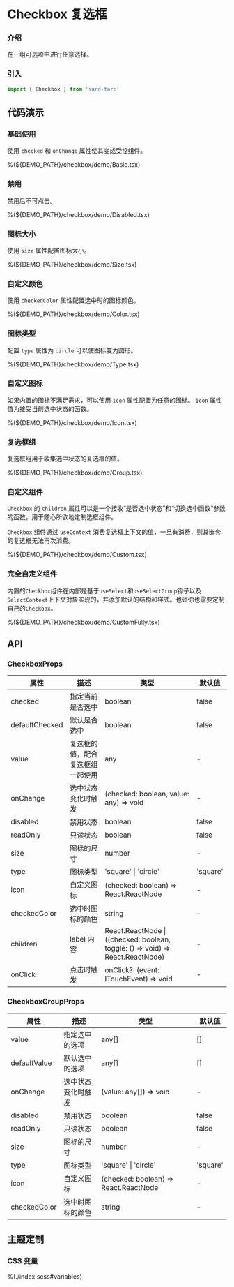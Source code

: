 # Checkbox 复选框

### 介绍

在一组可选项中进行任意选择。

### 引入

```ts
import { Checkbox } from 'sard-taro'
```

## 代码演示

### 基础使用

使用 `checked` 和 `onChange` 属性使其变成受控组件。

%(${DEMO_PATH}/checkbox/demo/Basic.tsx)

### 禁用

禁用后不可点击。

%(${DEMO_PATH}/checkbox/demo/Disabled.tsx)

### 图标大小

使用 `size` 属性配置图标大小。

%(${DEMO_PATH}/checkbox/demo/Size.tsx)

### 自定义颜色

使用 `checkedColor` 属性配置选中时的图标颜色。

%(${DEMO_PATH}/checkbox/demo/Color.tsx)

### 图标类型

配置 `type` 属性为 `circle` 可以使图标变为圆形。

%(${DEMO_PATH}/checkbox/demo/Type.tsx)

### 自定义图标

如果内置的图标不满足需求，可以使用 `icon` 属性配置为任意的图标。
`icon` 属性值为接受当前选中状态的函数。

%(${DEMO_PATH}/checkbox/demo/Icon.tsx)

### 复选框组

复选框组用于收集选中状态的复选框的值。

%(${DEMO_PATH}/checkbox/demo/Group.tsx)

### 自定义组件

`Checkbox` 的 `children` 属性可以是一个接收“是否选中状态”和“切换选中函数”参数的函数，用于随心所欲地定制选框组件。

`Checkbox` 组件通过 `useContext` 消费复选框上下文的值，一旦有消费，则其嵌套的复选框无法再次消费。

%(${DEMO_PATH}/checkbox/demo/Custom.tsx)

### 完全自定义组件

内置的`Checkbox`组件在内部是基于`useSelect`和`useSelectGroup`钩子以及`SelectContext`上下文对象实现的，并添加默认的结构和样式。也许你也需要定制自己的`Checkbox`。

%(${DEMO_PATH}/checkbox/demo/CustomFully.tsx)

## API

### CheckboxProps

| 属性           | 描述                             | 类型                                                                          | 默认值   |
| -------------- | -------------------------------- | ----------------------------------------------------------------------------- | -------- |
| checked        | 指定当前是否选中                 | boolean                                                                       | false    |
| defaultChecked | 默认是否选中                     | boolean                                                                       | false    |
| value          | 复选框的值，配合复选框组一起使用 | any                                                                           | -        |
| onChange       | 选中状态变化时触发               | (checked: boolean, value: any) => void                                        | -        |
| disabled       | 禁用状态                         | boolean                                                                       | false    |
| readOnly       | 只读状态                         | boolean                                                                       | false    |
| size           | 图标的尺寸                       | number                                                                        | -        |
| type           | 图标类型                         | 'square' \| 'circle'                                                          | 'square' |
| icon           | 自定义图标                       | (checked: boolean) => React.ReactNode                                         | -        |
| checkedColor   | 选中时图标的颜色                 | string                                                                        | -        |
| children       | label 内容                       | React.ReactNode \|((checked: boolean, toggle: () => void) => React.ReactNode) | -        |
| onClick        | 点击时触发                       | onClick?: (event: ITouchEvent) => void                                        | -        |

### CheckboxGroupProps

| 属性         | 描述               | 类型                                  | 默认值   |
| ------------ | ------------------ | ------------------------------------- | -------- |
| value        | 指定选中的选项     | any[]                                 | []       |
| defaultValue | 默认选中的选项     | any[]                                 | []       |
| onChange     | 选中状态变化时触发 | (value: any[]) => void                | -        |
| disabled     | 禁用状态           | boolean                               | false    |
| readOnly     | 只读状态           | boolean                               | false    |
| size         | 图标的尺寸         | number                                | -        |
| type         | 图标类型           | 'square' \| 'circle'                  | 'square' |
| icon         | 自定义图标         | (checked: boolean) => React.ReactNode | -        |
| checkedColor | 选中时图标的颜色   | string                                | -        |

## 主题定制

### CSS 变量

%(./index.scss#variables)
